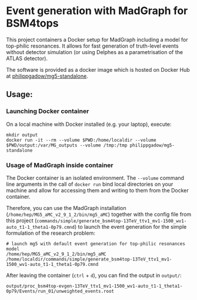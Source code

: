 # Event generation with MadGraph for BSM4tops

This project containers a Docker setup for MadGraph including a model for top-philic resonances.
It allows for fast generation of truth-level events without detector simulation (or using Delphes as a parametrisation of the ATLAS detector).

The software is provided as a docker image which is hosted on Docker Hub at [philippgadow/mg5-standalone](https://hub.docker.com/repository/docker/philippgadow/mg5-standalone).


## Usage:

### Launching Docker container

On a local machine with Docker installed (e.g. your laptop), execute:
```
mkdir output
docker run -it --rm --volume $PWD:/home/localdir --volume $PWD/output:/var/MG_outputs --volume /tmp:/tmp philippgadow/mg5-standalone

```

### Usage of MadGraph inside container

The Docker container is an isolated environment. The `--volume` command line arguments in the call of `docker run` bind local directories on your machine and allow for accessing them and writing to them from the Docker container.

Therefore, you can use the MadGraph installation (`/home/hep/MG5_aMC_v2_9_1_2/bin/mg5_aMC`) together with the config file from this project (`commands/simple/generate_bsm4top-13TeV_ttv1_mv1-1500_wv1-auto_t1-1_theta1-0p79.cmnd`) to launch the event generation for the simple formulation of the research problem:

```
# launch mg5 with default event generation for top-philic resonances model
/home/hep/MG5_aMC_v2_9_1_2/bin/mg5_aMC /home/localdir/commands/simple/generate_bsm4top-13TeV_ttv1_mv1-1500_wv1-auto_t1-1_theta1-0p79.cmnd
```

After leaving the container (`ctrl` + `d`), you can find the output in `output/`:

```
output/proc_bsm4top-evgen-13TeV_ttv1_mv1-1500_wv1-auto_t1-1_theta1-0p79/Events/run_01/unweighted_events.root
```
